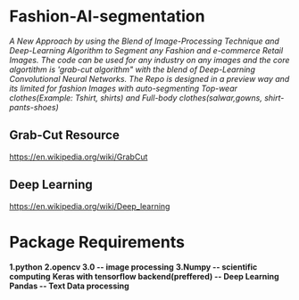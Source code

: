 # Fashion-AI-segmentation
*A New Approach by using the Blend of Image-Processing Technique and Deep-Learning Algorithm to Segment any Fashion and e-commerce Retail Images.
The code can be used for any industry on any images and the core algortithm is 'grab-cut algorithm" with the blend of Deep-Learning Convolutional Neural Networks. The Repo is designed in a preview way and its limited for fashion Images with auto-segmenting Top-wear clothes(Example: Tshirt, shirts) and Full-body clothes(salwar,gowns, shirt-pants-shoes)*

## Grab-Cut Resource 
https://en.wikipedia.org/wiki/GrabCut
## Deep Learning
https://en.wikipedia.org/wiki/Deep_learning
# Package Requirements
**1.python**
**2.opencv 3.0 -- image processing**
**3.Numpy -- scientific computing**
**Keras with tensorflow backend(preffered) -- Deep Learning**
**Pandas -- Text Data processing**
